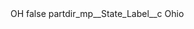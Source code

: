 <?xml version="1.0" encoding="UTF-8"?>
<CustomMetadata xmlns="http://soap.sforce.com/2006/04/metadata" xmlns:xsi="http://www.w3.org/2001/XMLSchema-instance" xmlns:xsd="http://www.w3.org/2001/XMLSchema">
    <label>OH</label>
    <protected>false</protected>
    <values>
        <field>partdir_mp__State_Label__c</field>
        <value xsi:type="xsd:string">Ohio</value>
    </values>
</CustomMetadata>
